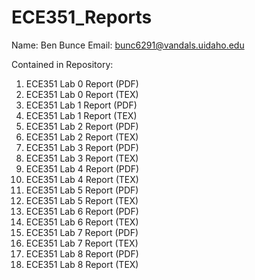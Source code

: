 # ECE351_Reports
Name:   Ben Bunce
Email:  bunc6291@vandals.uidaho.edu

Contained in Repository:
1. ECE351 Lab 0 Report (PDF)
2. ECE351 Lab 0 Report (TEX)
3. ECE351 Lab 1 Report (PDF)
4. ECE351 Lab 1 Report (TEX)
5. ECE351 Lab 2 Report (PDF)
6. ECE351 Lab 2 Report (TEX)
7. ECE351 Lab 3 Report (PDF)
8. ECE351 Lab 3 Report (TEX)
9. ECE351 Lab 4 Report (PDF)
10. ECE351 Lab 4 Report (TEX)
11. ECE351 Lab 5 Report (PDF)
12. ECE351 Lab 5 Report (TEX)
13. ECE351 Lab 6 Report (PDF)
14. ECE351 Lab 6 Report (TEX)
15. ECE351 Lab 7 Report (PDF)
16. ECE351 Lab 7 Report (TEX)
17. ECE351 Lab 8 Report (PDF)
18. ECE351 Lab 8 Report (TEX)
